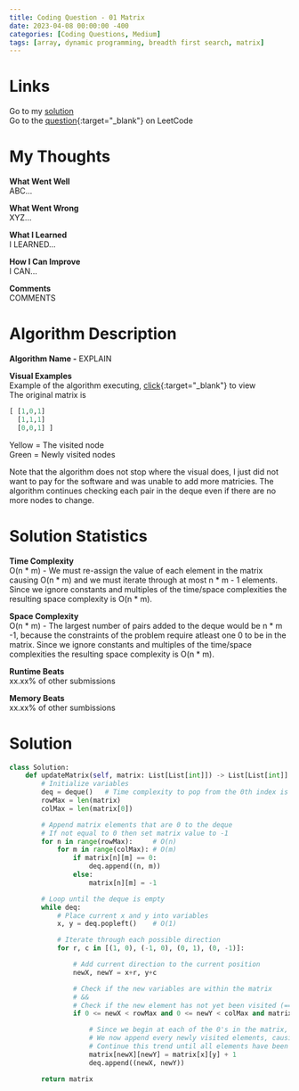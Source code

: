 ```yaml
---
title: Coding Question - 01 Matrix
date: 2023-04-08 00:00:00 -400
categories: [Coding Questions, Medium]
tags: [array, dynamic programming, breadth first search, matrix]
---
```


# Links  

Go to my [solution](#solution)  
Go to the [question](https://leetcode.com/problems/01-matrix/){:target="_blank"} on LeetCode  

# My Thoughts  

**What Went Well**  
ABC...

**What Went Wrong**  
XYZ...

**What I Learned**  
I LEARNED...

**How I Can Improve**  
I CAN...

**Comments**  
COMMENTS

# Algorithm Description

**Algorithm Name -** EXPLAIN

**Visual Examples**  
Example of the algorithm executing, [click](https://drive.google.com/file/d/1dR2CsFDWE4igiFThgYjKYSjEOl5wF16c/view?usp=sharing){:target="_blank"} to view  
The original matrix is 
```python
[ [1,0,1]
  [1,1,1]
  [0,0,1] ]
```
Yellow = The visited node  
Green = Newly visited nodes  

Note that the algorithm does not stop where the visual does, I just did not want to pay for the software and was unable to add more matricies. 
The algorithm continues checking each pair in the deque even if there are no more nodes to change.

# Solution Statistics  

**Time Complexity**  
O(n * m) - We must re-assign the value of each element in the matrix causing O(n * m) and we must iterate through at most n * m - 1 elements. 
Since we ignore constants and multiples of the time/space complexities the resulting space complexity is O(n * m).

**Space Complexity**  
O(n * m) - The largest number of pairs added to the deque would be n * m -1, because the constraints of the problem require atleast one 0 to be in the matrix. 
Since we ignore constants and multiples of the time/space complexities the resulting space complexity is O(n * m).

**Runtime Beats**  
xx.xx% of other submissions  

**Memory Beats**  
xx.xx% of other sumbissions  

# Solution  

```python
class Solution:
    def updateMatrix(self, matrix: List[List[int]]) -> List[List[int]]:
        # Initialize variables
        deq = deque()   # Time complexity to pop from the 0th index is O(1) compared to an array which is O(n)
        rowMax = len(matrix)
        colMax = len(matrix[0])

        # Append matrix elements that are 0 to the deque
        # If not equal to 0 then set matrix value to -1
        for n in range(rowMax):     # O(n)
            for m in range(colMax): # O(m)
                if matrix[n][m] == 0:
                    deq.append((n, m))
                else:
                    matrix[n][m] = -1

        # Loop until the deque is empty
        while deq:
            # Place current x and y into variables
            x, y = deq.popleft()    # O(1)

            # Iterate through each possible direction
            for r, c in [(1, 0), (-1, 0), (0, 1), (0, -1)]:

                # Add current direction to the current position
                newX, newY = x+r, y+c

                # Check if the new variables are within the matrix
                # &&
                # Check if the new element has not yet been visited (== -1)
                if 0 <= newX < rowMax and 0 <= newY < colMax and matrix[newX][newY] == -1:

                    # Since we begin at each of the 0's in the matrix, all the first elements visited are set 1
                    # We now append every newly visited elements, causing any element visited to now be set to 2
                    # Continue this trend until all elements have been visited
                    matrix[newX][newY] = matrix[x][y] + 1
                    deq.append((newX, newY))

        return matrix
```
